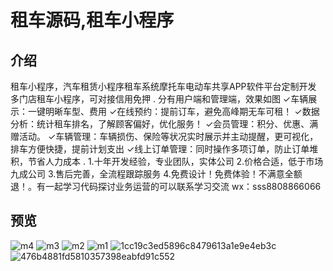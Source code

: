 
# 租车源码,租车小程序
## 介绍
租车小程序，汽车租赁小程序租车系统摩托车电动车共享APP软件平台定制开发
多门店租车小程序，可对接信用免押
.
分有用户端和管理端，效果如图
✓车辆展示：一键明晰车型、费用
✓在线预约：提前订车，避免高峰期无车可租！
✓数据分析：统计租车排名，了解顾客偏好，优化服务！
✓会员管理：积分、优惠、满赠活动。
✓车辆管理：车辆损伤、保险等状况实时展示并主动提醒，更可视化，排车方便快捷，提前计划支出
✓线上订单管理：同时操作多项订单，防止订单堆积，节省人力成本
.
1.十年开发经验，专业团队，实体公司
2.价格合适，低于市场九成公司
3.售后完善，全流程跟踪服务
4.免费设计！免费体验！不满意全额退！。有一起学习代码探讨业务运营的可以联系学习交流 wx：sss8808866066


## 预览
![m4](https://github.com/user-attachments/assets/be4fb665-829b-4cfe-b171-8eb085379762)
 ![m3](https://github.com/user-attachments/assets/f063a432-2a20-4a28-9f07-97d1356cfe4a)
![m2](https://github.com/user-attachments/assets/f4e74944-d494-4bdc-9f29-667fefdc0c90)
![m1](https://github.com/user-attachments/assets/ade69440-0fa0-408a-bb1b-14dbbc5e3de5)
![1cc19c3ed5896c8479613a1e9e4eb3c](https://github.com/user-attachments/assets/6d8d9f38-df91-414c-9543-92a519fb562b)
![476b4881fd5810357398eabfd91c552](https://github.com/user-attachments/assets/276e817d-5fef-4698-80e8-bd9f0c41ea5b)
